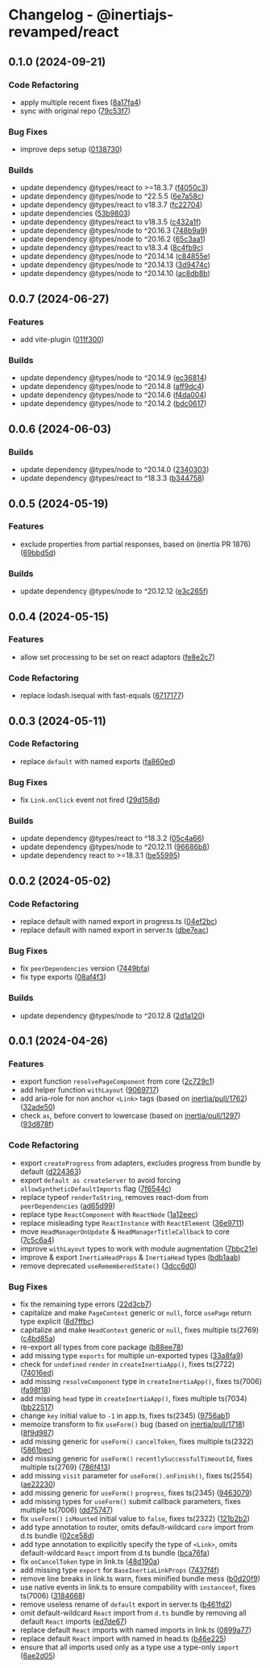 # Changelog - @inertiajs-revamped/react

## 0.1.0 (2024-09-21)

### Code Refactoring

- apply multiple recent fixes ([8a17fa4](https://github.com/inertiajs-revamped/inertia/commit/8a17fa4))
- sync with original repo ([79c53f7](https://github.com/inertiajs-revamped/inertia/commit/79c53f7))

### Bug Fixes

- improve deps setup ([0138730](https://github.com/inertiajs-revamped/inertia/commit/0138730))

### Builds

- update dependency @types/react to >=18.3.7 ([f4050c3](https://github.com/inertiajs-revamped/inertia/commit/f4050c3))
- update dependency @types/node to ^22.5.5 ([6e7a58c](https://github.com/inertiajs-revamped/inertia/commit/6e7a58c))
- update dependency @types/react to v18.3.7 ([fc22704](https://github.com/inertiajs-revamped/inertia/commit/fc22704))
- update dependencies ([53b9803](https://github.com/inertiajs-revamped/inertia/commit/53b9803))
- update dependency @types/react to v18.3.5 ([c432a1f](https://github.com/inertiajs-revamped/inertia/commit/c432a1f))
- update dependency @types/node to ^20.16.3 ([748b9a9](https://github.com/inertiajs-revamped/inertia/commit/748b9a9))
- update dependency @types/node to ^20.16.2 ([65c3aa1](https://github.com/inertiajs-revamped/inertia/commit/65c3aa1))
- update dependency @types/react to v18.3.4 ([8c4fb9c](https://github.com/inertiajs-revamped/inertia/commit/8c4fb9c))
- update dependency @types/node to ^20.14.14 ([c84855e](https://github.com/inertiajs-revamped/inertia/commit/c84855e))
- update dependency @types/node to ^20.14.13 ([3d9474c](https://github.com/inertiajs-revamped/inertia/commit/3d9474c))
- update dependency @types/node to ^20.14.10 ([ac8db8b](https://github.com/inertiajs-revamped/inertia/commit/ac8db8b))

## 0.0.7 (2024-06-27)

### Features

- add vite-plugin ([011f300](https://github.com/inertiajs-revamped/inertia/commit/011f300))

### Builds

- update dependency @types/node to ^20.14.9 ([ec36814](https://github.com/inertiajs-revamped/inertia/commit/ec36814))
- update dependency @types/node to ^20.14.8 ([aff9dc4](https://github.com/inertiajs-revamped/inertia/commit/aff9dc4))
- update dependency @types/node to ^20.14.6 ([f4da004](https://github.com/inertiajs-revamped/inertia/commit/f4da004))
- update dependency @types/node to ^20.14.2 ([bdc0617](https://github.com/inertiajs-revamped/inertia/commit/bdc0617))

## 0.0.6 (2024-06-03)

### Builds

- update dependency @types/node to ^20.14.0 ([2340303](https://github.com/inertiajs-revamped/inertia/commit/2340303))
- update dependency @types/react to ^18.3.3 ([b344758](https://github.com/inertiajs-revamped/inertia/commit/b344758))

## 0.0.5 (2024-05-19)

### Features

- exclude properties from partial responses, based on (inertia PR 1876) ([69bbd5d](https://github.com/inertiajs-revamped/inertia/commit/69bbd5d))

### Builds

- update dependency @types/node to ^20.12.12 ([e3c265f](https://github.com/inertiajs-revamped/inertia/commit/e3c265f))

## 0.0.4 (2024-05-15)

### Features

- allow set processing to be set on react adaptors ([fe8e2c7](https://github.com/inertiajs-revamped/inertia/commit/fe8e2c7))

### Code Refactoring

- replace lodash.isequal with fast-equals ([6717177](https://github.com/inertiajs-revamped/inertia/commit/6717177))

## 0.0.3 (2024-05-11)

### Code Refactoring

- replace `default` with named exports ([fa860ed](https://github.com/inertiajs-revamped/inertia/commit/fa860ed))

### Bug Fixes

- fix `Link.onClick` event not fired ([29d158d](https://github.com/inertiajs-revamped/inertia/commit/29d158d))

### Builds

- update dependency @types/react to ^18.3.2 ([05c4a66](https://github.com/inertiajs-revamped/inertia/commit/05c4a66))
- update dependency @types/node to ^20.12.11 ([96686b8](https://github.com/inertiajs-revamped/inertia/commit/96686b8))
- update dependency react to >=18.3.1 ([be55995](https://github.com/inertiajs-revamped/inertia/commit/be55995))

## 0.0.2 (2024-05-02)

### Code Refactoring

- replace default with named export in progress.ts ([04ef2bc](https://github.com/inertiajs-revamped/inertia/commit/04ef2bc))
- replace default with named export in server.ts ([dbe7eac](https://github.com/inertiajs-revamped/inertia/commit/dbe7eac))

### Bug Fixes

- fix `peerDependencies` version ([7449bfa](https://github.com/inertiajs-revamped/inertia/commit/7449bfa))
- fix type exports ([08af4f3](https://github.com/inertiajs-revamped/inertia/commit/08af4f3))

### Builds

- update dependency @types/node to ^20.12.8 ([2d1a120](https://github.com/inertiajs-revamped/inertia/commit/2d1a120))

## 0.0.1 (2024-04-26)

### Features

- export function `resolvePageComponent` from core ([2c729c1](https://github.com/inertiajs-revamped/inertia/commit/2c729c1))
- add helper function `withLayout` ([9069717](https://github.com/inertiajs-revamped/inertia/commit/9069717))
- add aria-role for non anchor `<Link>` tags (based on [inertia/pull/1762](inertiajs/inertia#1762)) ([32ade50](https://github.com/inertiajs-revamped/inertia/commit/32ade50))
- check `as`, before convert to lowercase (based on [inertia/pull/1297](inertiajs/inertia#1297)) ([93d878f](https://github.com/inertiajs-revamped/inertia/commit/93d878f))

### Code Refactoring

- export `createProgress` from adapters, excludes progress from bundle by default ([d224363](https://github.com/inertiajs-revamped/inertia/commit/d224363))
- export `default as createServer` to avoid forcing `allowSyntheticDefaultImports` flag ([7f6544c](https://github.com/inertiajs-revamped/inertia/commit/7f6544c))
- replace typeof `renderToString`, removes react-dom from `peerDependencies` ([ad65d99](https://github.com/inertiajs-revamped/inertia/commit/ad65d99))
- replace type `ReactComponent` with `ReactNode` ([1a12eec](https://github.com/inertiajs-revamped/inertia/commit/1a12eec))
- replace misleading type `ReactInstance` with `ReactElement` ([36e9711](https://github.com/inertiajs-revamped/inertia/commit/36e9711))
- move `HeadManagerOnUpdate` & `HeadManagerTitleCallback` to core ([7c5c6a4](https://github.com/inertiajs-revamped/inertia/commit/7c5c6a4))
- improve `withLayout` types to work with module augmentation ([7bbc21e](https://github.com/inertiajs-revamped/inertia/commit/7bbc21e))
- improve & export `InertiaHeadProps` & `InertiaHead` types ([bdb1aab](https://github.com/inertiajs-revamped/inertia/commit/bdb1aab))
- remove deprecated `useRememberedState()` ([3dcc6d0](https://github.com/inertiajs-revamped/inertia/commit/3dcc6d0))

### Bug Fixes

- fix the remaining type errors ([22d3cb7](https://github.com/inertiajs-revamped/inertia/commit/22d3cb7))
- capitalize and make `PageContext` generic or `null`, force `usePage` return type explicit ([8d7ffbc](https://github.com/inertiajs-revamped/inertia/commit/8d7ffbc))
- capitalize and make `HeadContext` generic or `null`, fixes multiple ts(2769) ([c4bd85a](https://github.com/inertiajs-revamped/inertia/commit/c4bd85a))
- re-export all types from core package ([b88ee78](https://github.com/inertiajs-revamped/inertia/commit/b88ee78))
- add missing type `exports` for multiple un-exported types ([33a8fa9](https://github.com/inertiajs-revamped/inertia/commit/33a8fa9))
- check for `undefined` `render` in `createInertiaApp()`, fixes ts(2722) ([74016ed](https://github.com/inertiajs-revamped/inertia/commit/74016ed))
- add missing `resolveComponent` type in `createInertiaApp()`, fixes ts(7006) ([fa98f18](https://github.com/inertiajs-revamped/inertia/commit/fa98f18))
- add missing `head` type in `createInertiaApp()`, fixes multiple ts(7034) ([bb22517](https://github.com/inertiajs-revamped/inertia/commit/bb22517))
- change `key` initial value to `-1` in app.ts, fixes ts(2345) ([9756ab1](https://github.com/inertiajs-revamped/inertia/commit/9756ab1))
- memoize transform to fix `useForm()` bug (based on [inertia/pull/1718](inertiajs/inertia#1718)) ([8f9d987](https://github.com/inertiajs-revamped/inertia/commit/8f9d987))
- add missing generic for `useForm()` `cancelToken`, fixes multiple ts(2322) ([5861bec](https://github.com/inertiajs-revamped/inertia/commit/5861bec))
- add missing generic for `useForm()` `recentlySuccessfulTimeoutId`, fixes multiple ts(2769) ([786f413](https://github.com/inertiajs-revamped/inertia/commit/786f413))
- add missing `visit` parameter for `useForm().onFinish()`, fixes ts(2554) ([ae22230](https://github.com/inertiajs-revamped/inertia/commit/ae22230))
- add missing generic for `useForm()` `progress`, fixes ts(2345) ([9463079](https://github.com/inertiajs-revamped/inertia/commit/9463079))
- add missing types for `useForm()` submit callback parameters, fixes multiple ts(7006) ([dd75747](https://github.com/inertiajs-revamped/inertia/commit/dd75747))
- fix `useForm()` `isMounted` initial value to `false`, fixes ts(2322) ([121b2b2](https://github.com/inertiajs-revamped/inertia/commit/121b2b2))
- add type annotation to router, omits default-wildcard `core` import from d.ts bundle ([02ce58d](https://github.com/inertiajs-revamped/inertia/commit/02ce58d))
- add type annotation to explicitly specify the type of `<Link>`, omits default-wildcard `React` import from d.ts bundle ([bca76fa](https://github.com/inertiajs-revamped/inertia/commit/bca76fa))
- fix `onCancelToken` type in link.ts ([48d190a](https://github.com/inertiajs-revamped/inertia/commit/48d190a))
- add missing type `export` for `BaseInertiaLinkProps` ([7437f4f](https://github.com/inertiajs-revamped/inertia/commit/7437f4f))
- remove line breaks in link.ts warn, fixes minified bundle mess ([b0d20f9](https://github.com/inertiajs-revamped/inertia/commit/b0d20f9))
- use native events in link.ts to ensure compability with `instanceof`, fixes ts(7006) ([3184668](https://github.com/inertiajs-revamped/inertia/commit/3184668))
- remove useless rename of `default` export in server.ts ([b461fd2](https://github.com/inertiajs-revamped/inertia/commit/b461fd2))
- omit default-wildcard `React` import from `d.ts` bundle by removing all default `React` imports ([ed7de67](https://github.com/inertiajs-revamped/inertia/commit/ed7de67))
- replace default `React` imports with named imports in link.ts ([0899a77](https://github.com/inertiajs-revamped/inertia/commit/0899a77))
- replace default `React` import with named in head.ts ([b46e225](https://github.com/inertiajs-revamped/inertia/commit/b46e225))
- ensure that all imports used only as a type use a type-only `import` ([6ae2d05](https://github.com/inertiajs-revamped/inertia/commit/6ae2d05))
